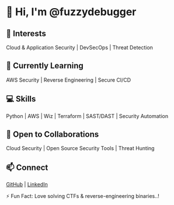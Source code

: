 
# 👋 Hi, I'm @fuzzydebugger  

## 👀 Interests  
Cloud & Application Security | DevSecOps | Threat Detection  

## 🌱 Currently Learning  
AWS Security | Reverse Engineering | Secure CI/CD  

## 💻 Skills  
Python | AWS | Wiz | Terraform | SAST/DAST | Security Automation  

## 💞️ Open to Collaborations  
Cloud Security | Open Source Security Tools | Threat Hunting  

## 📫 Connect  
[GitHub](https://github.com/fuzzydebugger) | [LinkedIn](www.linkedin.com/in/ameya-kannurkar) 

⚡ Fun Fact: Love solving CTFs & reverse-engineering binaries..!  




















































































































































